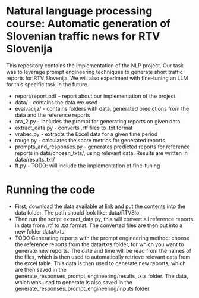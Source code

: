 # Natural language processing course: Automatic generation of Slovenian traffic news for RTV Slovenija

This repository contains the implementation of the NLP project. Our task was to leverage prompt engineering techniques to generate short traffic reports for RTV Slovenija. We will also experiment with fine-tuning an LLM for this specific task in the future.

- report/report.pdf - report about our implementation of the project
- data/ - contains the data we used
- evalvacija/ - contains folders with data, generated predictions from the data and the reference reports
- ara_2.py - includes the prompt for generating reports on given data
- extract_data.py - converts .rtf files to .txt format
- vrabec.py - extracts the Excel data for a given time period
- rouge.py - calculates the score metrics for generated reports
- prompts_and_responses.py - generates predicted reports for reference reports in data/chosen_txts/, using relevant data. Results are written in data/results_txt/
- ft.py - TODO: will include the implementation of fine-tuning

# Running the code

- First, download the data available at [link](https://unilj-my.sharepoint.com/personal/slavkozitnik_fri1_uni-lj_si/_layouts/15/onedrive.aspx?id=%2Fpersonal%2Fslavkozitnik%5Ffri1%5Funi%2Dlj%5Fsi%2FDocuments%2FPredmeti%2FONJ%2FONJ%5F2025%5FSpring%2FProjects%2FRTVSlo%2Ezip&parent=%2Fpersonal%2Fslavkozitnik%5Ffri1%5Funi%2Dlj%5Fsi%2FDocuments%2FPredmeti%2FONJ%2FONJ%5F2025%5FSpring%2FProjects&ga=1) and put the contents into the data folder. The path should look like: data/RTVSlo.
- Then run the script extract_data.py, this will convert all reference reports in data from .rtf to .txt format. The converted files are then put into a new folder data/txts.
- TODO Generating reports with the prompt engineering method: choose the reference reports from the data/txts folder, for which you want to generate new reports. The date and time will be read from the names of the files, which is then used to automatically retrieve relevant data from the excel table. This data is then used to generate new reports, which are then saved in the generate_responses_prompt_engineering/results_txts folder. The data, which was used to generate is also saved in the generate_responses_prompt_engineering/inputs folder.
